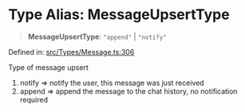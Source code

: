 # Type Alias: MessageUpsertType

> **MessageUpsertType**: `"append"` \| `"notify"`

Defined in: [src/Types/Message.ts:306](https://github.com/Fokusdotid/bail/blob/c270ba4454f95d50cec87a9d90b03360fac7058e/src/Types/Message.ts#L306)

Type of message upsert
1. notify => notify the user, this message was just received
2. append => append the message to the chat history, no notification required
